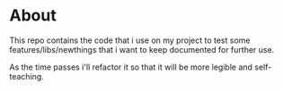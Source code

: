 About
=====
This repo contains the code that i use on my project to test some features/libs/newthings that i want to keep documented for further use.

As the time passes i'll refactor it so that it will be more legible and self-teaching.